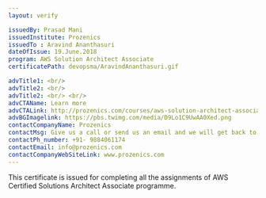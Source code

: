 ```yaml
---
layout: verify

issuedBy: Prasad Mani
issuedInstitute: Prozenics
issuedTo : Aravind Ananthasuri
dateOfIssue: 19.June.2018
program: AWS Solution Architect Associate
certificatePath: devopsma/AravindAnanthasuri.gif

advTitle1: <br/>
advTitle2: <br/>
advTitle2: <br/> <br/>
advCTAName: Learn more
advCTALink: http://prozenics.com/courses/aws-solution-architect-associate/
advBGImagelink: https://pbs.twimg.com/media/D9Lo1C9UwAA0Xed.png
contactCompanyName: Prozenics 
contactMsg: Give us a call or send us an email and we will get back to you as soon as possible!
contactPh_number: +91- 9884061174
contactEmail: info@prozenics.com
contactCompanyWebSiteLink: www.prozenics.com
---
```

This certificate is issued for completing all the assignments of AWS Certified Solutions Architect Associate programme.